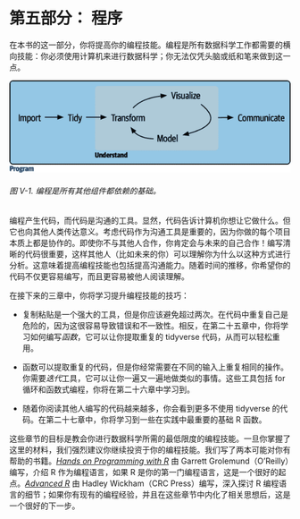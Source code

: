 # 第五部分： 程序

在本书的这一部分，你将提高你的编程技能。编程是所有数据科学工作都需要的横向技能：你必须使用计算机来进行数据科学；你无法仅凭头脑或纸和笔来做到这一点。

![我们的数据科学流程模型，程序（导入、整理、转换、可视化、建模和沟通，即所有内容）用蓝色标出。](img/rds2_p500.png)

###### 图 V-1. 编程是所有其他组件都依赖的基础。

编程产生代码，而代码是沟通的工具。显然，代码告诉计算机你想让它做什么。但它也向其他人类传达意义。考虑代码作为沟通工具是重要的，因为你做的每个项目本质上都是协作的。即使你不与其他人合作，你肯定会与未来的自己合作！编写清晰的代码很重要，这样其他人（比如未来的你）可以理解你为什么以这种方式进行分析。这意味着提高编程技能也包括提高沟通能力。随着时间的推移，你希望你的代码不仅更容易编写，而且更容易被他人阅读理解。

在接下来的三章中，你将学习提升编程技能的技巧：

+   复制粘贴是一个强大的工具，但是你应该避免超过两次。在代码中重复自己是危险的，因为这很容易导致错误和不一致性。相反，在第二十五章中，你将学习如何编写*函数*，它可以让你提取重复的 tidyverse 代码，从而可以轻松重用。

+   函数可以提取重复的代码，但是你经常需要在不同的输入上重复相同的操作。你需要*迭代*工具，它可以让你一遍又一遍地做类似的事情。这些工具包括 for 循环和函数式编程，你将在第二十六章中学习到。

+   随着你阅读其他人编写的代码越来越多，你会看到更多不使用 tidyverse 的代码。在第二十七章中，你将学习到一些在实践中最重要的基础 R 函数。

这些章节的目标是教会你进行数据科学所需的最低限度的编程技能。一旦你掌握了这里的材料，我们强烈建议你继续投资于你的编程技能。我们写了两本可能对你有帮助的书籍。[*Hands on Programming with R*](https://oreil.ly/LBFUN) 由 Garrett Grolemund（O’Reilly）编写，介绍 R 作为编程语言，如果 R 是你的第一门编程语言，这是一个很好的起点。[*Advanced R*](https://oreil.ly/I2wE0) 由 Hadley Wickham（CRC Press）编写，深入探讨 R 编程语言的细节；如果你有现有的编程经验，并且在这些章节中内化了相关思想后，这是一个很好的下一步。
